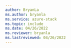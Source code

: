 ```yaml
---
author: BryanLa
ms.author: bryanla
ms.service: azure-stack
ms.topic: include
ms.date: 04/26/2022
ms.reviewer: bryanla
ms.lastreviewed: 04/26/2022
---
```


